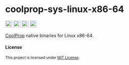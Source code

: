 # coolprop-sys-linux-x86-64

[<img alt="GitHub" src="https://img.shields.io/badge/github-8da0cb?style=for-the-badge&labelColor=555555&logo=github" height="22">](https://github.com/portyanikhin/rfluids)
[<img alt="docs.rs" src="https://img.shields.io/badge/docs.rs-66c2a5?style=for-the-badge&labelColor=555555&logo=docs.rs" height="22">](https://docs.rs/coolprop-sys)
[<img alt="crates.io" src="https://img.shields.io/crates/v/coolprop-sys?style=for-the-badge&logo=rust&labelColor=555555&color=fc8d62" height="22">](https://crates.io/crates/coolprop-sys)
[<img alt="CI" src="https://img.shields.io/github/actions/workflow/status/portyanikhin/rfluids/ci.yml?style=for-the-badge&logo=githubactions&logoColor=ffffff&label=ci&labelColor=555555" height="22">](https://github.com/portyanikhin/rfluids/actions/workflows/ci.yml)

[CoolProp](https://coolprop.github.io/CoolProp/) native binaries for Linux x86-64.

#### License

<sup>
This project is licensed under
<a href="https://github.com/portyanikhin/rfluids/blob/main/LICENSE">MIT License</a>.
</sup>
